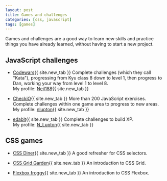 ```yaml
---
layout: post
title: Games and challenges
categories: [css, javascript]
tags: [games]
---
```


Games and challenges are a good way to learn new skills and practice things you have already learned, without having to start a new project.

<!--more-->

## JavaScript challenges

* [Codewars](https://www.codewars.com/){{ site.new_tab }}
Complete challenges (which they call "Kata"), progressing from Kyu class 8 down to level 1, then progress to Dan, working your way from level 1 to level 8.  
My profile: [Neil188](https://www.codewars.com/users/Neil188){{ site.new_tab }}

* [CheckiO](https://js.checkio.org/){{ site.new_tab }}
More than 200 JavaScript exercises.  Complete challenges within one game area to progress to new areas.  
My profile: [nlupton](https://js.checkio.org/user/nlupton/){{ site.new_tab }}

* [edabit](https://edabit.com/explore){{ site.new_tab }}
Complete challenges to build XP.  
My profile: [N_Lupton](https://edabit.com/user/AgQburWndXwEhgomM){{ site.new_tab }}


## CSS games

* [CSS Diner](http://flukeout.github.io/){{ site.new_tab }}
A good refresher for CSS selectors.

* [CSS Grid Garden](http://cssgridgarden.com/){{ site.new_tab }}
An introduction to CSS Grid.

* [Flexbox froggy](http://flexboxfroggy.com/){{ site.new_tab }}
An introduction to CSS Flexbox.
